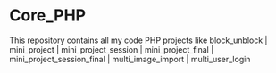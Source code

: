 # Core_PHP
This repository contains all my code PHP projects like block_unblock | mini_project | mini_project_session | mini_project_final | mini_project_session_final | multi_image_import | multi_user_login
